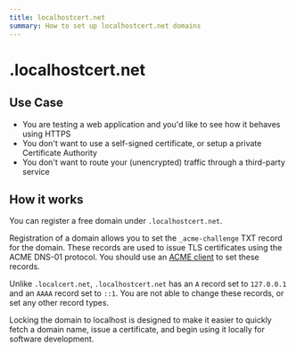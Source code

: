 ```yaml
---
title: localhostcert.net
summary: How to set up localhostcert.net domains
---
```


# .localhostcert.net

## Use Case

* You are testing a web application and you'd like to see how it behaves using HTTPS
* You don't want to use a self-signed certificate, or setup a private Certificate Authority
* You don't want to route your (unencrypted) traffic through a third-party service

## How it works

You can register a free domain under `.localhostcert.net`.

Registration of a domain allows you to set the `_acme-challenge` TXT record for the domain.
These records are used to issue TLS certificates using the ACME DNS-01 protocol.
You should use an [ACME client](/acme-clients/) to set these records.

Unlike `.localcert.net`, `.localhostcert.net` has an `A` record set to `127.0.0.1` and an `AAAA` record set to `::1`.
You are not able to change these records, or set any other record types.

Locking the domain to localhost is designed to make it easier to quickly fetch a domain name, issue a certificate, and begin using it locally for software development.

